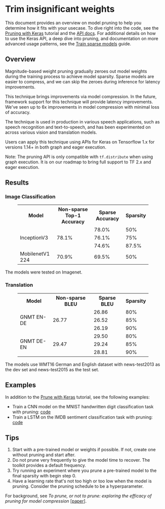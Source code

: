 # Trim insignificant weights

This document provides an overview on model pruning to help you determine how it
fits with your usecase. To dive right into the code, see the
[Pruning with Keras](pruning_with_keras.ipynb) tutorial
and the [API docs](../../api_docs/python). For additional details on how to use
the Keras API, a deep dive into pruning, and documentation on more advanced
usage patterns, see the
[Train sparse models](train_sparse_models.md) guide.

## Overview

Magnitude-based weight pruning gradually zeroes out model weights during the
training process to achieve model sparsity. Sparse models are easier to
compress, and we can skip the zeroes during inference for latency improvements.

This technique brings improvements via model compression. In the future,
framework support for this technique will provide latency improvements. We've
seen up to 6x improvements in model compression with minimal loss of accuracy.

The technique is used in production in various speech applications, such as
speech recognition and text-to-speech, and has been experimented on across
various vision and translation models.

<!-- TODO: TF 1.14 ... TODO: roadmap ok? -->

Users can apply this technique using APIs for Keras on Tensorflow 1.x for
versions 1.14+ in both graph and eager execution.

Note: The pruning API is only compatible with `tf.distribute` when using graph
execution. It is on our roadmap to bring full support to TF 2.x and eager
execution.

## Results

### Image Classification

<figure>
  <table>
    <tr>
      <th>Model</th>
      <th>Non-sparse Top-1 Accuracy </th>
      <th>Sparse Accuracy </th>
      <th>Sparsity </th>
    </tr>
    <tr>
      <td rowspan=3>InceptionV3</td>
      <td rowspan=3>78.1%</td>
      <td>78.0%</td>
      <td>50%</td>
    </tr>
    <tr>
      <td>76.1%</td><td>75%</td>
    </tr>
    <tr>
      <td>74.6%</td><td>87.5%</td>
    </tr>
    <tr>
      <td>MobilenetV1 224</td><td>70.9%</td><td>69.5%</td><td>50%</td>
    </tr>
 </table>
</figure>

The models were tested on Imagenet.

### Translation

<figure>
  <table>
    <tr>
      <th>Model</th>
      <th>Non-sparse BLEU </th>
      <th>Sparse BLEU </th>
      <th>Sparsity </th>
    </tr>
    <tr>
      <td rowspan=3>GNMT EN-DE</td>
      <td rowspan=3>26.77</td>
      <td>26.86</td>
      <td>80% </td>
    </tr>
    <tr>
      <td>26.52</td><td>85%</td>
    </tr>
    <tr>
      <td>26.19</td><td>90%</td>
    </tr>
    <tr>
      <td rowspan=3>GNMT DE-EN</td>
      <td rowspan=3>29.47</td>
      <td>29.50</td>
      <td>80% </td>
    </tr>
    <tr>
      <td>29.24</td><td>85%</td>
    </tr>
    <tr>
      <td>28.81</td><td>90%</td>
    </tr>
 </table>
</figure>

The models use WMT16 German and English dataset with news-test2013 as the dev
set and news-test2015 as the test set.

## Examples

In addition to the [Prune with Keras](pruning_with_keras.ipynb)
tutorial, see the following examples:

* Train a CNN model on the MNIST handwritten digit classification task with
pruning:
[code](https://github.com/tensorflow/model-optimization/blob/master/tensorflow_model_optimization/python/examples/sparsity/keras/mnist/mnist_cnn.py)
* Train a LSTM on the IMDB sentiment classification task with pruning:
[code](https://github.com/tensorflow/model-optimization/blob/master/tensorflow_model_optimization/python/examples/sparsity/keras/imdb/imdb_lstm.py)

## Tips

1. Start with a pre-trained model or weights if possible. If not, create one
   without pruning and start after.
2. Do not prune very frequently to give the model time to recover. The toolkit
   provides a default frequency.
3. Try running an experiment where you prune a pre-trained model to the final
   sparsity with begin step 0.
4. Have a learning rate that's not too high or too low when the model is
   pruning. Consider the pruning schedule to be a hyperparameter.

<!-- TODO: include diagrams when learning rate is too high and when it's too low -->

For background, see *To prune, or not to prune: exploring the efficacy of
pruning for model compression* [[paper](https://arxiv.org/pdf/1710.01878.pdf)].

